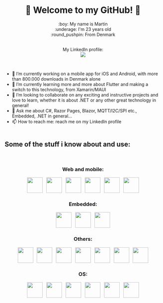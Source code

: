 
<h1 align="center"> 👋 Welcome to my GitHub! 👋 </h1>

<div  align="center">
:boy: My name is Martin<br />
:underage: I'm 23 years old<br />
:round_pushpin: From Denmark<br /><br />
  
My LinkedIn profile:<br />
[<img src="https://img.shields.io/badge/LinkedIn-0077B5?style=for-the-badge&logo=linkedin&logoColor=white">](https://www.linkedin.com/in/martin-sonne-0449a821a/)
</div>

<br />


- 🔭 I’m currently working on a mobile app for iOS and Android, with more than 800.000 downloads in Denmark alone
- 🌱 I’m currently learning more and more about Flutter and making a switch to this technology, from Xamarin/MAUI
- 👯 I’m looking to collaborate on any exciting and instructive projects and love to learn, whether it is about .NET or any other great technology in general!
- 💬 Ask me about C#, Razor Pages, Blazor, MQTT/I2C/SPI etc., Embedded, .NET in general...
- 📫 How to reach me: reach me on my LinkedIn profile<br /><br />

## Some of the stuff i know about and use:
<br />
<div align="center">
<h3>Web and mobile:</h3>
<img src="https://cdn.jsdelivr.net/gh/devicons/devicon/icons/html5/html5-original-wordmark.svg" width="50" height="50" />&nbsp;&nbsp;&nbsp;<img src="https://cdn.jsdelivr.net/gh/devicons/devicon/icons/css3/css3-original-wordmark.svg" width="50" height="50" />&nbsp;&nbsp;&nbsp;<img src="https://cdn.jsdelivr.net/gh/devicons/devicon/icons/javascript/javascript-original.svg" width="50" height="50" />&nbsp;&nbsp;&nbsp;<img src="https://cdn.jsdelivr.net/gh/devicons/devicon/icons/csharp/csharp-original.svg" width="50" height="50" />&nbsp;&nbsp;&nbsp;<img src="https://cdn.jsdelivr.net/gh/devicons/devicon/icons/dotnetcore/dotnetcore-original.svg" width="50" height="50" />&nbsp;&nbsp;&nbsp;<img
src="https://raw.githubusercontent.com/detain/svg-logos/780f25886640cef088af994181646db2f6b1a3f8/svg/xamarin.svg" width="50" height="50" />

<br />
  
<h3>Embedded:</h3>
<img src="https://cdn.jsdelivr.net/gh/devicons/devicon/icons/cplusplus/cplusplus-original.svg" width="50" height="50" />&nbsp;&nbsp;&nbsp;<img src="https://cdn.jsdelivr.net/gh/devicons/devicon/icons/embeddedc/embeddedc-original-wordmark.svg" width="50" height="50" />&nbsp;&nbsp;&nbsp;<img src="https://cdn.jsdelivr.net/gh/devicons/devicon/icons/arduino/arduino-original-wordmark.svg" width="50" height="50" />

<br />
  
<h3>Others:</h3>
<img src="https://cdn.jsdelivr.net/gh/devicons/devicon/icons/visualstudio/visualstudio-plain.svg" width="50" height="50" />&nbsp;&nbsp;&nbsp;<img src="https://cdn.jsdelivr.net/gh/devicons/devicon/icons/vscode/vscode-original-wordmark.svg" width="50" height="50" />&nbsp;&nbsp;&nbsp;<img src="https://cdn.jsdelivr.net/gh/devicons/devicon/icons/docker/docker-original-wordmark.svg" width="50" height="50" />&nbsp;&nbsp;&nbsp;<img src="https://cdn.jsdelivr.net/gh/devicons/devicon/icons/kubernetes/kubernetes-plain-wordmark.svg" width="50" height="50" />&nbsp;&nbsp;&nbsp;<img src="https://cdn.jsdelivr.net/gh/devicons/devicon/icons/mysql/mysql-original-wordmark.svg" width="50" height="50" />&nbsp;&nbsp;&nbsp;<img src="https://cdn.jsdelivr.net/gh/devicons/devicon/icons/microsoftsqlserver/microsoftsqlserver-plain-wordmark.svg" width="50" height="50" />&nbsp;&nbsp;&nbsp;<img src="https://cdn.jsdelivr.net/gh/devicons/devicon/icons/azure/azure-original-wordmark.svg" width="50" height="50" />

<br />
  
<h3>OS:</h3>
<img src="https://cdn.jsdelivr.net/gh/devicons/devicon/icons/windows8/windows8-original.svg" width="50" height="50" />&nbsp;&nbsp;&nbsp;<img src="https://cdn.jsdelivr.net/gh/devicons/devicon/icons/linux/linux-original.svg" width="50" height="50" />&nbsp;&nbsp;&nbsp;<img src="https://cdn.jsdelivr.net/gh/devicons/devicon/icons/raspberrypi/raspberrypi-original.svg" width="50" height="50" />&nbsp;&nbsp;&nbsp;<img src="https://cdn.jsdelivr.net/gh/devicons/devicon/icons/centos/centos-original.svg" width="50" height="50" />&nbsp;&nbsp;&nbsp;<img src="https://cdn.jsdelivr.net/gh/devicons/devicon/icons/ubuntu/ubuntu-plain-wordmark.svg" width="50" height="50" />&nbsp;&nbsp;&nbsp;<img src="https://cdn.jsdelivr.net/gh/devicons/devicon/icons/debian/debian-original-wordmark.svg" width="50" height="50" />
</div>






